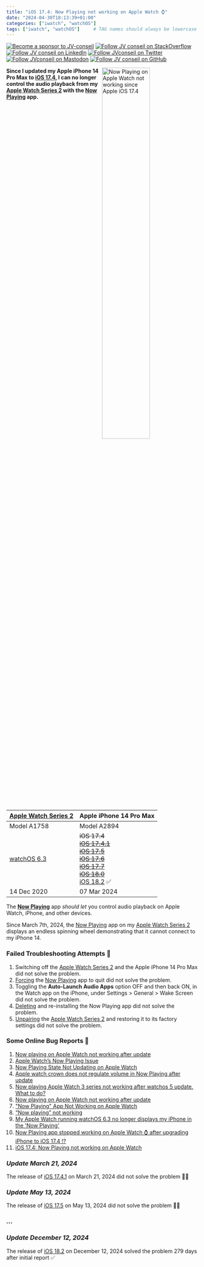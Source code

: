 ```yaml
---
title: "iOS 17.4: Now Playing not working on Apple Watch ⌚"
date: "2024-04-30T18:13:39+01:00"
categories: ["iwatch", "watchOS"]
tags: ["iwatch", "watchOS"]     # TAG names should always be lowercase
---
```


<!-- markdownlint-disable MD001 MD033 MD053 -->

[![Become a sponsor to JV-conseil](https://img.shields.io/static/v1?label=Sponsor&message=%E2%9D%A4&logo=GitHub&color=%23fe8e86)](https://github.com/sponsors/JV-conseil "Become a sponsor to JV-conseil")
[![Follow JV conseil on StackOverflow](https://img.shields.io/stackexchange/stackoverflow/r/2477854)](https://stackoverflow.com/users/2477854/jv-conseil "Follow JV conseil on StackOverflow")
[![Follow JV conseil on LinkedIn](https://img.shields.io/badge/LinkedIn-blue?logo=linkedin)](https://www.linkedin.com/in/vieillefont/ "Follow JV conseil on LinkedIn")
[![Follow JVconseil on Twitter](https://img.shields.io/twitter/follow/JVconseil.svg?style=social&logo=twitter)](https://twitter.com/JVconseil "Follow JVconseil on Twitter")
[![Follow JVconseil on Mastodon](https://img.shields.io/mastodon/follow/110950122046692405)](https://mastodon.social/@JVconseil "Follow JVconseil on Mastodon")
[![Follow JV conseil on GitHub](https://img.shields.io/github/followers/JV-conseil?label=JV-conseil&style=social)](https://github.com/JV-conseil "Follow JV conseil on GitHub")

<!--
![Now Playing on Apple Watch not working since Apple iOS 17 4](https://gist.github.com/assets/8126807/ee09230f-d099-43ee-9332-f93a59b05dd0)
-->

<img src="https://gist.github.com/assets/8126807/ee09230f-d099-43ee-9332-f93a59b05dd0" align="right" width="50%" alt="Now Playing on Apple Watch not working since Apple iOS 17.4">

**Since I updated my Apple iPhone 14 Pro Max to [iOS 17.4][ios-1741], I can no longer control the audio playback from my [Apple Watch Series 2][apple-watch-serie-2] with the [Now Playing][watchos-now-playing] app.**

| [Apple Watch Series 2][apple-watch-serie-2]                                     | Apple iPhone 14 Pro Max                                                                                                                                                         |
| ------------------------------------------------------------------------------- | ------------------------------------------------------------------------------------------------------------------------------------------------------------------------------- |
| Model A1758                                                                     | Model A2894                                                                                                                                                                     |
| [watchOS 6.3](https://support.apple.com/en-us/118388 "About watchOS 6 Updates") | ~~iOS 17.4~~<br>~~[iOS 17.4.1][ios-1741]<br>[iOS 17.5][ios-175]<br>[iOS 17.6][ios-176]<br>[iOS 17.7][ios-177]<br>[iOS 18.0][ios-18]~~<br>[iOS 18.2][ios-182] :white_check_mark: |
| 14 Dec 2020                                                                     | 07 Mar 2024                                                                                                                                                                     |

The **[Now Playing][watchos-now-playing]** app _should let_ you control audio playback on Apple Watch, iPhone, and other devices.

Since March 7th, 2024, the [Now Playing][watchos-now-playing] app on my [Apple Watch Series 2][apple-watch-serie-2] displays an endless spinning wheel demonstrating that it cannot connect to my iPhone 14.

### Failed Troubleshooting Attempts 🙅

1. Switching off the [Apple Watch Series 2][apple-watch-serie-2] and the Apple iPhone 14 Pro Max did not solve the problem.
2. [Forcing](https://www.verizon.com/support/knowledge-base-220564/ "Apple Watch - Force-Quit Apps") the [Now Playing][watchos-now-playing] app to quit did not solve the problem.
3. Toggling the **Auto-Launch Audio Apps** option OFF and then back ON, in the Watch app on the iPhone, under Settings > General > Wake Screen did not solve the problem.
4. [Deleting](https://www.myhealthyapple.com/now-playing-app-not-working-on-apple-watch-lets-fix-it/ "Delete and re-install the Now Playing app") and re-installing the Now Playing app did not solve the problem.
5. [Unpairing](https://support.apple.com/en-us/108372 "Unpairing your Apple Watch restores it to its factory settings") the [Apple Watch Series 2][apple-watch-serie-2] and restoring it to its factory settings did not solve the problem.

### Some Online Bug Reports 🐛

1. [Now playing on Apple Watch not working after update](https://discussions.apple.com/thread/254765567?sortBy=newest_first#260320368022 "Now playing on Apple Watch not working after update")
2. [Apple Watch’s Now Playing Issue](https://discussions.apple.com/thread/252833238?sortBy=newest_first "Apple Watch’s Now Playing Issue")
3. [Now Playing State Not Updating on Apple Watch](https://forums.developer.apple.com/forums/thread/728212 "NowPlaying State Not Updating on Apple Watch")
4. [Apple watch crown does not regulate volume in Now Playing after update](https://developer.apple.com/forums/thread/747224 "Apple watch crown does not regulate volume in Now Playing after update")
5. [Now playing Apple Watch 3 series not working after watchos 5 update. What to do?](https://discussions.apple.com/thread/8554444?sortBy=newest_first "Now playing Apple Watch 3 series not working after watchos 5 update. What to do?")
6. [Now playing on Apple Watch not working after update](https://discussions.apple.com/thread/254765567?&sortBy=newest_first "Now playing on Apple Watch not working after update")
7. ["Now Playing" App Not Working on Apple Watch](https://discussions.apple.com/thread/252650881?sortBy=newest_first "Now Playing App Not Working on Apple Watch")
8. [“Now playing” not working](https://www.reddit.com/r/iphone/comments/1bctibt/now_playing_not_working/)
9. [My Apple Watch running watchOS 6.3 no longer displays my iPhone in the 'Now Playing'](https://twitter.com/andersofsydney/status/1772182546635243523 "My Apple Watch running watchOS 6.3 no longer displays my iPhone in the 'Now Playing'")
10. [Now Playing app stopped working on Apple Watch ⌚ after upgrading iPhone to iOS 17.4 ⁉️](https://apple.stackexchange.com/q/471485/96921 "Now Playing app stopped working on Apple Watch ⌚ after upgrading iPhone to iOS 17.4 ⁉️")
11. [iOS 17.4: Now Playing not working on Apple Watch](https://gist.github.com/JV-conseil/55b94bcb5f5e79084d786476a956718f "iOS 17.4: Now Playing not working on Apple Watch")

### _Update March 21, 2024_

The release of [iOS 17.4.1][ios-1741] on March 21, 2024 did not solve the problem 🙅🏻

### _Update May 13, 2024_

The release of [iOS 17.5][ios-175] on May 13, 2024 did not solve the problem 🙅🏻

### _..._

### _Update December 12, 2024_

The release of [iOS 18.2][ios-182] on December 12, 2024 solved the problem 279 days after initial report ✅

<!-- links -->

[apple-watch-serie-2]: https://support.apple.com/en-us/112022
[ios-1741]: https://support.apple.com/en-us/118723#a1741
[ios-175]: https://support.apple.com/en-us/118723#a175
[ios-176]: https://support.apple.com/en-us/118723#a176
[ios-177]: https://support.apple.com/en-us/118723#a177
[ios-18]: https://support.apple.com/en-us/121161#a18
[ios-182]: https://support.apple.com/en-us/121161#a182
[watchos-now-playing]: https://support.apple.com/guide/watch/now-playing-apd4ea5db227/6.0/watchos/6.0
